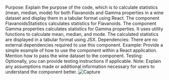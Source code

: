 Purpose: Explain the purpose of the code, which is to calculate statistics (mean, median, mode) for both Flavanoids and Gamma properties in a wine dataset and display them in a tabular format using React.
The component FlavanoidsStatistics calculates statistics for Flavanoids.
The component Gamma properties calculates statistics for Gamma properties.
It uses utility functions to calculate mean, median, and mode.
The calculated statistics are displayed in a tabular format using JSX.
Dependencies: There are no external dependencies required to use this component.
Example:
Provide a simple example of how to use the component within a React application.
Mention how to pass the wine dataset to the component.
Testing: Optionally, you can provide testing instructions if applicable.
Note: Explain any assumptions made or additional information necessary for users to understand the component better.
![Capture](https://github.com/RupeshRoushan03/Assignment/assets/136303410/f463be00-94f3-4241-88ba-b3cb35194ef8)
